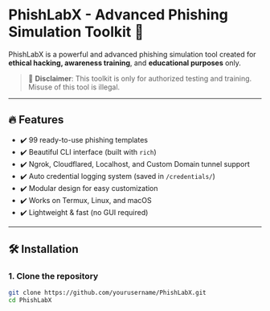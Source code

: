 # PhishLabX - Advanced Phishing Simulation Toolkit 🎯

PhishLabX is a powerful and advanced phishing simulation tool created for **ethical hacking, awareness training**, and **educational purposes** only.

> 🚨 **Disclaimer**: This toolkit is only for authorized testing and training. Misuse of this tool is illegal.

---

## 🔥 Features

- ✔️ 99 ready-to-use phishing templates
- ✔️ Beautiful CLI interface (built with `rich`)
- ✔️ Ngrok, Cloudflared, Localhost, and Custom Domain tunnel support
- ✔️ Auto credential logging system (saved in `/credentials/`)
- ✔️ Modular design for easy customization
- ✔️ Works on Termux, Linux, and macOS
- ✔️ Lightweight & fast (no GUI required)

---

## 🛠️ Installation

### 1. Clone the repository
```bash
git clone https://github.com/yourusername/PhishLabX.git
cd PhishLabX
